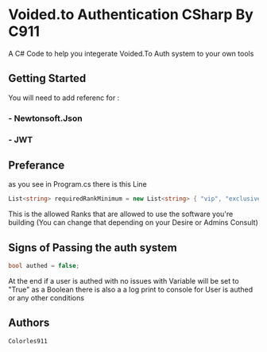 # Voided.to Authentication CSharp By C911

 A C# Code to help you integerate Voided.To Auth system to your own tools

## Getting Started
You will need to add referenc for :
### - Newtonsoft.Json
### - JWT
## Preferance
as you see in Program.cs there is this Line
```C#
List<string> requiredRankMinimum = new List<string> { "vip", "exclusive", "cosmo" };
```
This is the allowed Ranks that are allowed to use the software you're building (You can change that depending on your Desire or Admins Consult)
## Signs of Passing the auth system
```C#
bool authed = false;
```
At the end if a user is authed with no issues with Variable will be set to "True" as a Boolean
there is also a a log print to console for User is authed or any other conditions
## Authors

    Colorles911
